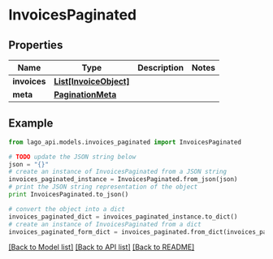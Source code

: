 # InvoicesPaginated


## Properties

Name | Type | Description | Notes
------------ | ------------- | ------------- | -------------
**invoices** | [**List[InvoiceObject]**](InvoiceObject.md) |  | 
**meta** | [**PaginationMeta**](PaginationMeta.md) |  | 

## Example

```python
from lago_api.models.invoices_paginated import InvoicesPaginated

# TODO update the JSON string below
json = "{}"
# create an instance of InvoicesPaginated from a JSON string
invoices_paginated_instance = InvoicesPaginated.from_json(json)
# print the JSON string representation of the object
print InvoicesPaginated.to_json()

# convert the object into a dict
invoices_paginated_dict = invoices_paginated_instance.to_dict()
# create an instance of InvoicesPaginated from a dict
invoices_paginated_form_dict = invoices_paginated.from_dict(invoices_paginated_dict)
```
[[Back to Model list]](../README.md#documentation-for-models) [[Back to API list]](../README.md#documentation-for-api-endpoints) [[Back to README]](../README.md)


